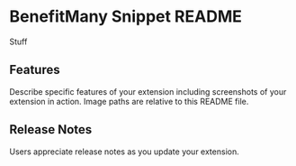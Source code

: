 # BenefitMany Snippet README

Stuff

## Features

Describe specific features of your extension including screenshots of your extension in action. Image paths are relative to this README file.


## Release Notes

Users appreciate release notes as you update your extension.
